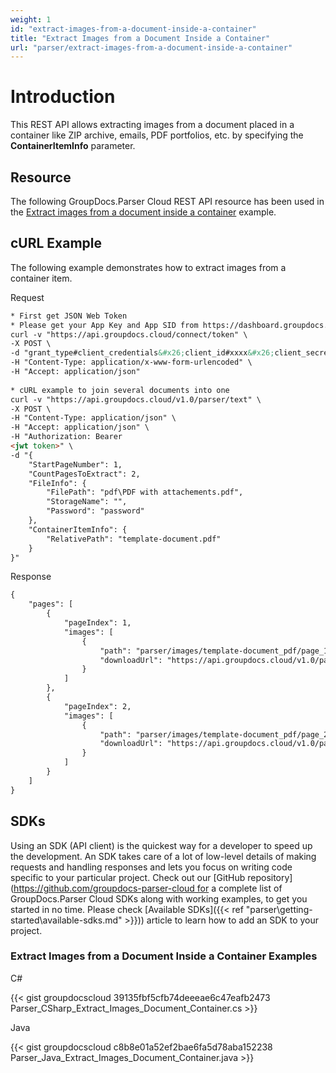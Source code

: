 ```yaml
---
weight: 1
id: "extract-images-from-a-document-inside-a-container"
title: "Extract Images from a Document Inside a Container"
url: "parser/extract-images-from-a-document-inside-a-container"
---
```







# Introduction #

This REST API allows extracting images from a document placed in a container like ZIP archive, emails, PDF portfolios, etc. by specifying the **ContainerItemInfo** parameter.

## Resource ##

The following GroupDocs.Parser Cloud REST API resource has been used in the [Extract images from a document inside a container](https://apireference.groupdocs.cloud/parser/#/Parse/Images) example.

## cURL Example ##

The following example demonstrates how to extract images from a container item.

 





 Request

```html 
* First get JSON Web Token
* Please get your App Key and App SID from https://dashboard.groupdocs.cloud/#/apps. Kindly place App Key in "client_secret" and App SID in "client_id" argument.
curl -v "https://api.groupdocs.cloud/connect/token" \
-X POST \
-d "grant_type#client_credentials&#x26;client_id#xxxx&#x26;client_secret#xxxx" \
-H "Content-Type: application/x-www-form-urlencoded" \
-H "Accept: application/json"
   
* cURL example to join several documents into one
curl -v "https://api.groupdocs.cloud/v1.0/parser/text" \
-X POST \
-H "Content-Type: application/json" \
-H "Accept: application/json" \
-H "Authorization: Bearer 
<jwt token>" \
-d "{
    "StartPageNumber": 1,
    "CountPagesToExtract": 2,
    "FileInfo": {
        "FilePath": "pdf\PDF with attachements.pdf",
        "StorageName": "",
        "Password": "password"
    },
    "ContainerItemInfo": {
        "RelativePath": "template-document.pdf"
    }
}"

 ```




 Response

```html 
{
    "pages": [
        {
            "pageIndex": 1,
            "images": [
                {
                    "path": "parser/images/template-document_pdf/page_1/image_0.jpeg",
                    "downloadUrl": "https://api.groupdocs.cloud/v1.0/parser/storage/file/parser/images/template-document_pdf/page_1/image_0.jpeg"
                }
            ]
        },
        {
            "pageIndex": 2,
            "images": [
                {
                    "path": "parser/images/template-document_pdf/page_2/image_0.jpeg",
                    "downloadUrl": "https://api.groupdocs.cloud/v1.0/parser/storage/file/parser/images/template-document_pdf/page_2/image_0.jpeg"
                }
            ]
        }
    ]
}


 ```






## SDKs ##

Using an SDK (API client) is the quickest way for a developer to speed up the development. An SDK takes care of a lot of low-level details of making requests and handling responses and lets you focus on writing code specific to your particular project. Check out our [GitHub repository](https://github.com/groupdocs-parser-cloud for a complete list of GroupDocs.Parser Cloud SDKs along with working examples, to get you started in no time. Please check [Available SDKs]({{< ref "parser\getting-started\available-sdks.md" >}})) article to learn how to add an SDK to your project.

### Extract Images from a Document Inside a Container Examples ###





 C#




{{< gist groupdocscloud 39135fbf5cfb74deeeae6c47eafb2473 Parser_CSharp_Extract_Images_Document_Container.cs >}}







 Java




{{< gist groupdocscloud c8b8e01a52ef2bae6fa5d78aba152238 Parser_Java_Extract_Images_Document_Container.java >}}







